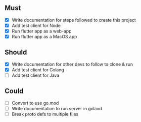 ## Must
- [x] Write documentation for steps followed to create this project
- [x] Add test client for Node
- [x] Run flutter app as a web-app
- [x] Run flutter app as a MacOS app

## Should
- [x] Write documentation for other devs to follow to clone & run
- [x] Add test client for Golang
- [ ] Add test client for Java

## Could
- [ ] Convert to use go.mod
- [ ] Write documentation to run server in goland
- [ ] Break proto defs to multiple files
